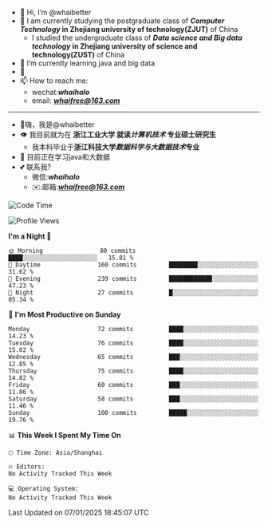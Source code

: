 - 👋 Hi, I’m @whaibetter
- 👀 I am currently studying the postgraduate class of ***Computer Technology* in Zhejiang university of technology(ZJUT)** of China
  -  I studied the undergraduate class of ***Data science and Big data technology* in Zhejiang university of science and technology(ZUST)** of China
- 🌱 I’m currently learning java and big data
- 💞️ 
- 📫 How to reach me: 
  - wechat:***whaihalo***
  - email: ***whaifree@163.com***
 ------------------------
- 👋嗨，我是@whaibetter
- 👁 我目前就为在 **浙江工业大学 就读*计算机技术* 专业硕士研究生**
  - 我本科毕业于**浙江科技大学*数据科学与大数据技术*专业**
- 🌴 目前正在学习java和大数据
- 💕 联系我?
  - 微信:***whaihalo***
  - ✉️:邮箱:***whaifree@163.com***

<!--START_SECTION:waka-->
![Code Time](http://img.shields.io/badge/Code%20Time-665%20hrs%202%20mins-blue)

![Profile Views](http://img.shields.io/badge/Profile%20Views-0-blue)

**I'm a Night 🦉** 

```text
🌞 Morning                80 commits          ████░░░░░░░░░░░░░░░░░░░░░   15.81 % 
🌆 Daytime                160 commits         ████████░░░░░░░░░░░░░░░░░   31.62 % 
🌃 Evening                239 commits         ████████████░░░░░░░░░░░░░   47.23 % 
🌙 Night                  27 commits          █░░░░░░░░░░░░░░░░░░░░░░░░   05.34 % 
```
📅 **I'm Most Productive on Sunday** 

```text
Monday                   72 commits          ████░░░░░░░░░░░░░░░░░░░░░   14.23 % 
Tuesday                  76 commits          ████░░░░░░░░░░░░░░░░░░░░░   15.02 % 
Wednesday                65 commits          ███░░░░░░░░░░░░░░░░░░░░░░   12.85 % 
Thursday                 75 commits          ████░░░░░░░░░░░░░░░░░░░░░   14.82 % 
Friday                   60 commits          ███░░░░░░░░░░░░░░░░░░░░░░   11.86 % 
Saturday                 58 commits          ███░░░░░░░░░░░░░░░░░░░░░░   11.46 % 
Sunday                   100 commits         █████░░░░░░░░░░░░░░░░░░░░   19.76 % 
```


📊 **This Week I Spent My Time On** 

```text
🕑︎ Time Zone: Asia/Shanghai

🔥 Editors: 
No Activity Tracked This Week

💻 Operating System: 
No Activity Tracked This Week
```


 Last Updated on 07/01/2025 18:45:07 UTC
<!--END_SECTION:waka-->
